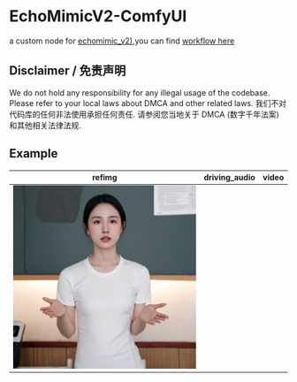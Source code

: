 # EchoMimicV2-ComfyUI
a custom node for [echomimic_v2)](https://github.com/antgroup/echomimic_v2),you can find [workflow here](./doc/base_workflow.json)
## Disclaimer / 免责声明
We do not hold any responsibility for any illegal usage of the codebase. Please refer to your local laws about DMCA and other related laws. 我们不对代码库的任何非法使用承担任何责任. 请参阅您当地关于 DMCA (数字千年法案) 和其他相关法律法规.

## Example
|refimg|driving_audio|video|
|--|--|--|
|![](./doc/0035_768.png)|||
